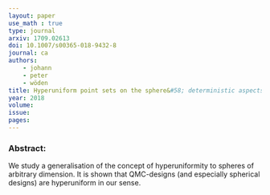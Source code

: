 ```yaml
---
layout: paper
use_math : true
type: journal
arxiv: 1709.02613
doi: 10.1007/s00365-018-9432-8
journal: ca
authors:
    - johann
    - peter
    - wöden
title: Hyperuniform point sets on the sphere&#58; deterministic aspects
year: 2018
volume: 
issue: 
pages: 
---
```

### Abstract:

We study a generalisation of the concept of hyperuniformity to spheres of arbitrary dimension. It is shown that QMC-designs (and especially spherical designs) are hyperuniform in our sense.
